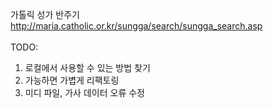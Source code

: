 가톨릭 성가 반주기 <br />
http://maria.catholic.or.kr/sungga/search/sungga_search.asp <br />
<br />
TODO:<br />

1. 로컬에서 사용할 수 있는 방법 찾기<br />
2. 가능하면 가볍게 리팩토링<br />
3. 미디 파일, 가사 데이터 오류 수정
